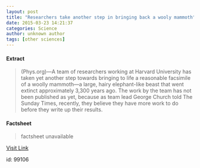 ```yaml
---
layout: post
title: "Researchers take another step in bringing back a wooly mammoth"
date: 2015-03-23 14:21:37
categories: Science
author: unknown author
tags: [other sciences]
---
```



#### Extract
>(Phys.org)—A team of researchers working at Harvard University has taken yet another step towards bringing to life a reasonable facsimile of a woolly mammoth—a large, hairy elephant-like beast that went extinct approximately 3,300 years ago. The work by the team has not been published as yet, because as team lead George Church told The Sunday Times, recently, they believe they have more work to do before they write up their results.

#### Factsheet
>factsheet unavailable

[Visit Link](http://phys.org/news346324889.html)

id:   99106
